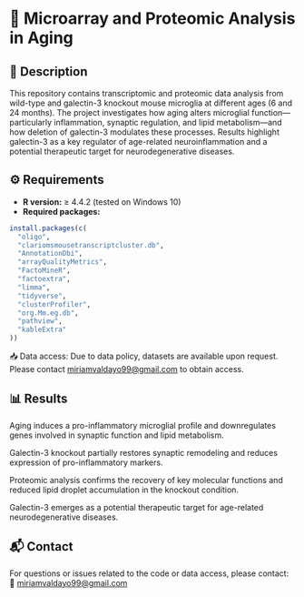 # 🧬 Microarray and Proteomic Analysis in Aging

## 📄 Description
This repository contains transcriptomic and proteomic data analysis from wild-type and galectin-3 knockout mouse microglia at different ages (6 and 24 months). The project investigates how aging alters microglial function—particularly inflammation, synaptic regulation, and lipid metabolism—and how deletion of galectin-3 modulates these processes. Results highlight galectin-3 as a key regulator of age-related neuroinflammation and a potential therapeutic target for neurodegenerative diseases.

## ⚙️ Requirements
- **R version:** ≥ 4.4.2 (tested on Windows 10)  
- **Required packages:**  
```r
install.packages(c(
  "oligo", 
  "clariomsmousetranscriptcluster.db", 
  "AnnotationDbi", 
  "arrayQualityMetrics", 
  "FactoMineR", 
  "factoextra", 
  "limma", 
  "tidyverse", 
  "clusterProfiler", 
  "org.Mm.eg.db", 
  "pathview", 
  "kableExtra"
))
```
📥 Data access: Due to data policy, datasets are available upon request. Please contact miriamvaldayo99@gmail.com to obtain access.

## 📊 Results
Aging induces a pro-inflammatory microglial profile and downregulates genes involved in synaptic function and lipid metabolism.

Galectin-3 knockout partially restores synaptic remodeling and reduces expression of pro-inflammatory markers.

Proteomic analysis confirms the recovery of key molecular functions and reduced lipid droplet accumulation in the knockout condition.

Galectin-3 emerges as a potential therapeutic target for age-related neurodegenerative diseases.

## 📬 Contact
For questions or issues related to the code or data access, please contact:
📧 miriamvaldayo99@gmail.com
